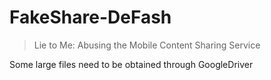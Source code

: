 # FakeShare-DeFash
> Lie to Me: Abusing the Mobile Content Sharing Service

Some large files need to be obtained through GoogleDriver
